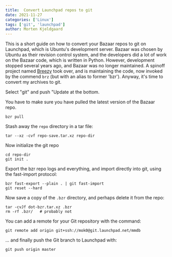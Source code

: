 ```yaml
---
title:  Convert Launchpad repos to git
date: 2021-11-27
categories: ['Linux']
tags: ['git', 'launchpad']
author: Morten Kjeldgaard
---
```


This is a short guide on how to convert your Bazaar repos to git on
Launchpad, which is Ubuntu's development server. Bazaar was chosen by
Ubuntu as their revision control system, and the developers did a lot
of work on the Bazaar code, which is written in Python. However,
development stopped several years ago, and Bazaar was no longer
maintained. A spinoff project named [Breezy][breezy] took over, and is
maintaining the code, now invoked by the commend `brz` (but with an
alias to former 'bzr'). Anyway, it's time to convert my archives to
git.
<!--more-->

Select "git" and push "Update at the bottom.

You have to make sure you have pulled the latest version of the
Bazaar repo.

    bzr pull

Stash away the `repo` directory in a tar file:

    tar --xz -cvf repo-save.tar.xz repo-dir

Now initialize the git repo

    cd repo-dir
    git init .

Export the bzr repo logs and everything, and import directly into git, using
the fast-import protocol:

    bzr fast-export --plain . | git fast-import
    git reset --hard

Now save a copy of the `.bzr` directory, and perhaps delete it from the repo:

    tar -cvJf dot-bzr.tar.xz .bzr
    rm -rf .bzr/   # probably not

You can add a remote for your Git repository with the command:

    git remote add origin git+ssh://mok0@git.launchpad.net/mmdb

... and finally push the Git branch to Launchpad with:

    git push origin master

[breezy]: https://github.com/breezy-team/breezy
[mmdb-configure-code]: https://code.launchpad.net/mmdb/+configure-code
